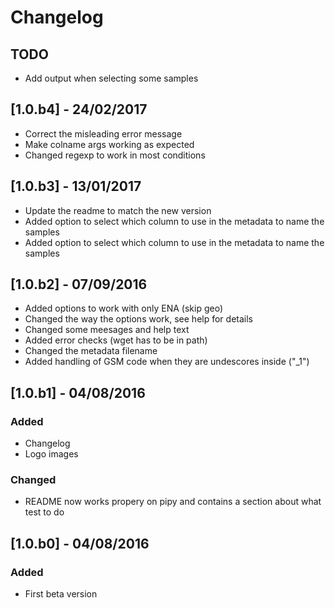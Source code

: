 # Changelog

## TODO
- Add output when selecting some samples

## [1.0.b4] - 24/02/2017
- Correct the misleading error message
- Make colname args working as expected
- Changed regexp to work in most conditions

## [1.0.b3] - 13/01/2017
- Update the readme to match the new version
- Added option to select which column to use in the metadata to name the samples
- Added option to select which column to use in the metadata to name the samples

## [1.0.b2] - 07/09/2016
- Added options to work with only ENA (skip geo)
- Changed the way the options work, see help for details
- Changed some meesages and help text
- Added error checks (wget has to be in path)
- Changed the metadata filename
- Added handling of GSM code when they are undescores inside ("_1")

## [1.0.b1] - 04/08/2016
### Added
- Changelog
- Logo images

### Changed
- README now works propery on pipy and contains a section about what test to do

## [1.0.b0] - 04/08/2016
### Added
- First beta version
